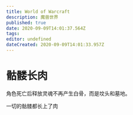 ```yaml
---
title: World of Warcraft
description: 魔兽世界
published: true
date: 2020-09-09T14:01:37.564Z
tags: 
editor: undefined
dateCreated: 2020-09-09T14:01:33.957Z
---
```


骷髅长肉
========

角色死亡后释放灵魂不再产生白骨，而是坟头和墓地。

一切的骷髅都长上了肉

